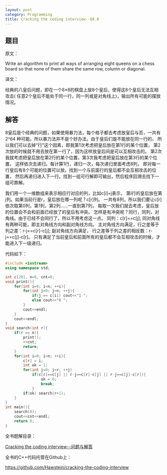 ```yaml
---
layout: post
category: Programming
title: Cracking the coding interview--Q8.8
---
```


## 题目

原文：

Write an algorithm to print all ways of arranging eight queens on a 
chess board so that none of them share the same row, column or 
diagonal.

译文：

经典的八皇后问题，即在一个8*8的棋盘上放8个皇后，使得这8个皇后无法互相攻击(
任意2个皇后不能处于同一行，同一列或是对角线上)，输出所有可能的摆放情况。

## 解答

8皇后是个经典的问题，如果使用暴力法，每个格子都去考虑放皇后与否，一共有2^64 
种可能。所以暴力法并不是个好办法。由于皇后们是不能放在同一行的，
所以我们可以去掉“行”这个因素，即我第1次考虑把皇后放在第1行的某个位置，
第2次放的时候就不用去放在第一行了，因为这样放皇后间是可以互相攻击的。
第2次我就考虑把皇后放在第2行的某个位置，第3次我考虑把皇后放在第3行的某个位置，
这样依次去递归。每计算1行，递归一次，每次递归里面考虑8列，
即对每一行皇后有8个可能的位置可以放。找到一个与前面行的皇后都不会互相攻击的位置，
然后再递归进入下一行。找到一组可行解即可输出，然后程序回溯去找下一组可靠解。

我们用一个一维数组来表示相应行对应的列，比如c[i]=j表示，
第i行的皇后放在第j列。如果当前行是r，皇后放在哪一列呢？c[r]列。
一共有8列，所以我们要让c[r]依次取第0列，第1列，第2列……一直到第7列，
每取一次我们就去考虑，皇后放的位置会不会和前面已经放了的皇后有冲突。
怎样是有冲突呢？同行，同列，对角线。由于已经不会同行了，所以不用考虑这一点。
同列：c[r]==c[j]; 同对角线有两种可能，即主对角线方向和副对角线方向。
主对角线方向满足，行之差等于列之差：r-j==c[r]-c[j]; 副对角线方向满足，
行之差等于列之差的相反数：r-j==c[j]-c[r]。
只有满足了当前皇后和前面所有的皇后都不会互相攻击的时候，才能进入下一级递归。

代码如下：

```cpp
#include <iostream>
using namespace std;

int c[20], n=8, cnt=0;
void print(){
    for(int i=0; i<n; ++i){
        for(int j=0; j<n; ++j){
            if(j == c[i]) cout<<"1 ";
            else cout<<"0 ";
        }
        cout<<endl;
    }
    cout<<endl;
}
void search(int r){
    if(r == n){
        print();
        ++cnt;
        return;
    }
    for(int i=0; i<n; ++i){
        c[r] = i;
        int ok = 1;
        for(int j=0; j<r; ++j)
            if(c[r]==c[j] || r-j==c[r]-c[j] || r-j==c[j]-c[r]){
                ok = 0;
                break;
            }
        if(ok) search(r+1);
    }
}
int main(){
    search(0);
    cout<<cnt<<endl;
    return 0;
}
```

全书题解目录：

[Cracking the coding interview--问题与解答](/posts/ctci-solutions-contents.html)

全书的C++代码托管在Github上：

<https://github.com/Hawstein/cracking-the-coding-interview>
